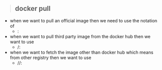 > ## docker pull

- when we want to pull an official image then we need to use the notation of 
    - <repository-name>:<tag>
- when we want to pull third party image from the docker hub then we want to use
    - <userId>/<repository-name>:<tag>
- when we want to fetch the image other than docker hub which means from other registry then we want to use
    - <registry-address>/<userid>/<repository-name>:<tag>
